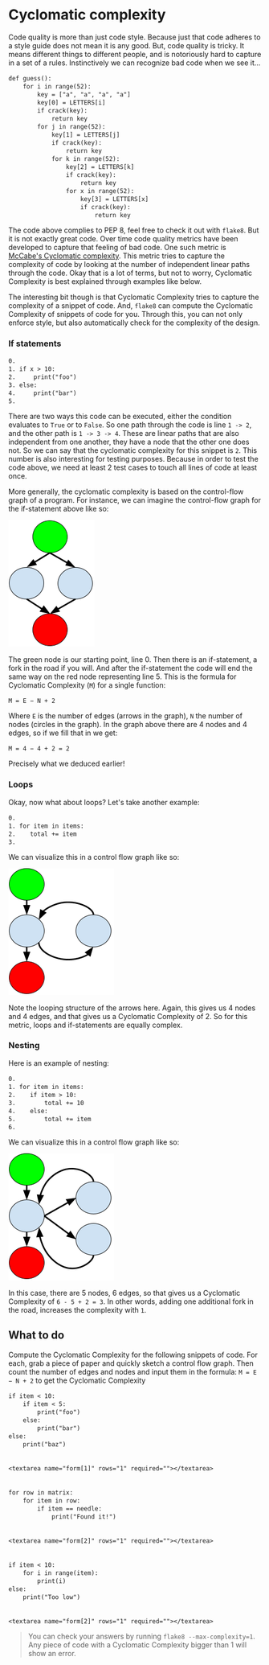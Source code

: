 # Cyclomatic complexity

Code quality is more than just code style. Because just that code adheres to a style guide does not mean it is any good. But, code quality is tricky. It means different things to different people, and is notoriously hard to capture in a set of a rules. Instinctively we can recognize bad code when we see it...

    def guess():
        for i in range(52):
            key = ["a", "a", "a", "a"]
            key[0] = LETTERS[i]
            if crack(key):
                return key
            for j in range(52):
                key[1] = LETTERS[j]
                if crack(key):
                    return key
                for k in range(52):
                    key[2] = LETTERS[k]
                    if crack(key):
                        return key
                    for x in range(52):
                        key[3] = LETTERS[x]
                        if crack(key):
                            return key

The code above complies to PEP 8, feel free to check it out with `flake8`. But it is not exactly great code. Over time code quality metrics have been developed to capture that feeling of bad code. One such metric is [McCabe's Cyclomatic complexity](https://en.wikipedia.org/wiki/Cyclomatic_complexity). This metric tries to capture the complexity of code by looking at the number of independent linear paths through the code. Okay that is a lot of terms, but not to worry, Cyclomatic Complexity is best explained through examples like below.

The interesting bit though is that Cyclomatic Complexity tries to capture the complexity of a snippet of code. And, `flake8` can compute the Cyclomatic Complexity of snippets of code for you. Through this, you can not only enforce style, but also automatically check for the complexity of the design.


### If statements

    0.
    1. if x > 10:
    2.     print("foo")
    3. else:
    4.     print("bar")
    5.

There are two ways this code can be executed, either the condition evaluates to `True` or to `False`. So one path through the code is line `1 -> 2`, and the other path is `1 -> 3 -> 4`. These are linear paths that are also independent from one another, they have a node that the other one does not. So we can say that the cyclomatic complexity for this snippet is `2`. This number is also interesting for testing purposes. Because in order to test the code above, we need at least 2 test cases to touch all lines of code at least once.

More generally, the cyclomatic complexity is based on the control-flow graph of a program. For instance, we can imagine the control-flow graph for the if-statement above like so:

![control flow](controlflow.png)

The green node is our starting point, line 0. Then there is an if-statement, a fork in the road if you will. And after the if-statement the code will end the same way on the red node representing line 5. This is the formula for Cyclomatic Complexity (`M`) for a single function:

    M = E − N + 2

Where `E` is the number of edges (arrows in the graph), `N` the number of nodes (circles in the graph). In the graph above there are 4 nodes and 4 edges, so if we fill that in we get:

    M = 4 − 4 + 2 = 2

Precisely what we deduced earlier!


### Loops

Okay, now what about loops? Let's take another example:

    0.
    1. for item in items:
    2.    total += item
    3.

We can visualize this in a control flow graph like so:

![control flow loop](controlflowloop.png)

Note the looping structure of the arrows here. Again, this gives us 4 nodes and 4 edges, and that gives us a Cyclomatic Complexity of 2. So for this metric, loops and if-statements are equally complex.


### Nesting

Here is an example of nesting:

    0.
    1. for item in items:
    2.    if item > 10:
    3.        total += 10
    4.    else:
    5.        total += item
    6.

We can visualize this in a control flow graph like so:

![control flow nesting](controlflownesting.png)

In this case, there are 5 nodes, 6 edges, so that gives us a Cyclomatic Complexity of `6 - 5 + 2 = 3`. In other words, adding one additional fork in the road, increases the complexity with `1`.


## What to do

Compute the Cyclomatic Complexity for the following snippets of code. For each, grab a piece of paper and quickly sketch a control flow graph. Then count the number of edges and nodes and input them in the formula: `M = E − N + 2` to get the Cyclomatic Complexity


    if item < 10:
        if item < 5:
            print("foo")
        else:
            print("bar")
    else:
        print("baz")


    <textarea name="form[1]" rows="1" required=""></textarea>


    for row in matrix:
        for item in row:
            if item == needle:
                print("Found it!")


    <textarea name="form[2]" rows="1" required=""></textarea>


    if item < 10:
        for i in range(item):
            print(i)
    else:
        print("Too low")

 
    <textarea name="form[2]" rows="1" required=""></textarea>


> You can check your answers by running `flake8 --max-complexity=1`. Any piece of code with a Cyclomatic Complexity bigger than 1 will show an error.